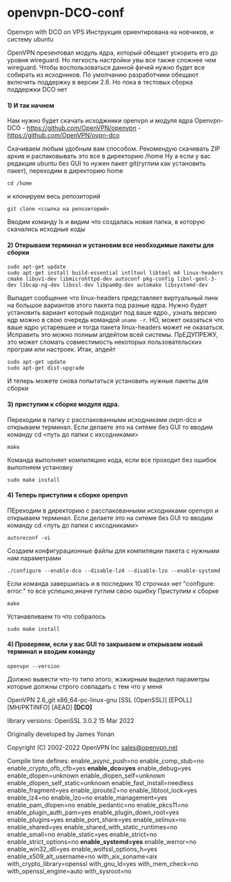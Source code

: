 # openvpn-DCO-conf
Openvpn with DCO on VPS
Инструкция ориентирована на новчиков, и систему ubuntu

OpenVPN презентовал модуль ядра, который обещает ускорить его до уровня wireguard. Но легкость настройки увы все также сложнее чем wireguard.
Чтобы воспользоваться данной фичей нужно будет все собирать из исходников. По умолчанию разработчики обещают включить поддержку в версии 2.6. Но пока в тестовых сборка поддержки DCO нет

#### 1) И так начнем
Нам нужно будет скачать исходжники openvpn и модуля ядра Openvpn-DCO
    - https://github.com/OpenVPN/openvpn
    - https://github.com/OpenVPN/ovpn-dco
    
Скачиваем любым удобным вам способом. 
Рекомендую скачивать ZIP архив и распаковывать это все в директорию /home
Ну а если у вас редакция ubuntu без GUI то нужен пакет git(гуглим как установить пакет), переходим в директорию home

    cd /home

и клонируем весь репозиторий

    git clone <ссылка на репозиторий>

Вводим команду ls и видим что создалась новая папка, в которую скачались исходные коды

#### 2) Открываем терминал и установим все необходимые пакеты для сборки
    sudo apt-get update
    sudo apt-get install build-essential intltool libtool m4 linux-headers cmake libuv1-dev libmicrohttpd-dev autoconf pkg-config libnl-genl-3-dev libcap-ng-dev libssl-dev libpam0g-dev automake libsystemd-dev
    
 Выпадет сообщение что linux-headers представляет виртуальный линк на большое вариантов этого пакета под разные ядра. Нужно будет установить вариант который подходит под ваше ядро., узнать версию ядр можно в свою очередь командой `uname -r`. НО, может оказаться что ваше ядро устаревшее и тогда пакета linux-headers может не оказаться. Исправить это можно полным апдейтом всей системы. ПрЕДУПРЕЖУ, это может сломать совместимость некоторых пользовательских програм или настроек. Итак, апдейт

    sudo apt-get update
    sudo apt-get dist-upgrade

И теперь можете снова попытаться установить нужные пакеты для сборки

#### 3) приступим к сборке модуля ядра.
Переходим в папку с расспакованными исходниками ovpn-dco и открываем терминал. Если делаете это на ситеме без GUI то вводим команду cd <путь до папки с ихсодниками>

    make

Команда выполняет компиляцию кода, если все проходит без ошибок выполняем установку

    sudo make install
    
#### 4) Теперь приступим к сборке openpvn
ПЕреходим в директорию с расспакованными исходниками openvpn и открываем терминал. Если делаете это на ситеме без GUI то вводим команду cd <путь до папки с ихсодниками>

    autoreconf -vi

Создаем конфигурационные файлы для компиляции пакета с нужными нам параметрами

    ./configure --enable-dco --disable-lz4 --disable-lzo --enable-systemd

Если команда завершилась и в последних 10 строчках нет "configure: error:" то все успешно,иначе гуглим свою ошибку
Приступим к сборке

    make

Устанавливаем то что собралось

    sudo make install

#### 4) Проверяем, если у вас GUI то закрываем и открываем новый терминал и вводим команду

    openvpn --version

Должно вывести что-то типо этого, жзжирным выделил параметры которые должны строго совпадать с тем что у меня 


OpenVPN 2.6_git x86_64-pc-linux-gnu [SSL (OpenSSL)] [EPOLL] [MH/PKTINFO] [AEAD] **[DCO]**

library versions: OpenSSL 3.0.2 15 Mar 2022

Originally developed by James Yonan

Copyright (C) 2002-2022 OpenVPN Inc <sales@openvpn.net>

Compile time defines: enable_async_push=no enable_comp_stub=no enable_crypto_ofb_cfb=yes **enable_dco=yes** enable_debug=yes enable_dlopen=unknown enable_dlopen_self=unknown enable_dlopen_self_static=unknown enable_fast_install=needless enable_fragment=yes enable_iproute2=no enable_libtool_lock=yes enable_lz4=no enable_lzo=no enable_management=yes enable_pam_dlopen=no enable_pedantic=no enable_pkcs11=no enable_plugin_auth_pam=yes enable_plugin_down_root=yes enable_plugins=yes enable_port_share=yes enable_selinux=no enable_shared=yes enable_shared_with_static_runtimes=no enable_small=no enable_static=yes enable_strict=no enable_strict_options=no **enable_systemd=yes** enable_werror=no enable_win32_dll=yes enable_wolfssl_options_h=yes enable_x509_alt_username=no with_aix_soname=aix with_crypto_library=openssl with_gnu_ld=yes with_mem_check=no with_openssl_engine=auto with_sysroot=no



